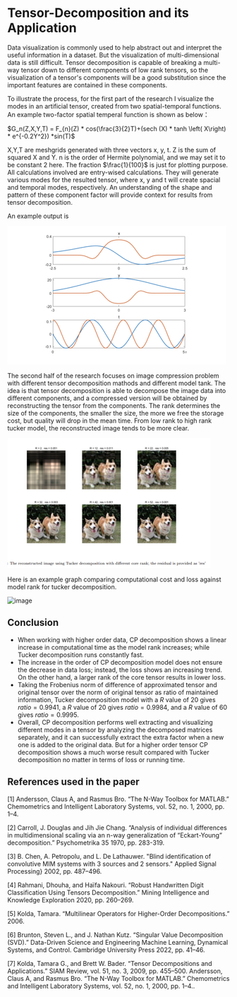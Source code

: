 # Tensor-Decomposition and its Application

Data visualization is commonly used to help abstract out and interpret the useful information in a dataset. But the visualization of multi-dimensional data is still difficult. Tensor decomposition is capable of breaking a multi-way tensor down to different components of low rank tensors, so the visualization of a tensor's components will be a good substitution since the important features are contained in these components. 

To illustrate the process, for the first part of the research I visualize the modes in an artificial tensor, created from two spatial-temporal functions. An example two-factor spatial temperal function is shown as below： 

$G_n(Z,X,Y,T) = F_{n}(Z) * cos(\frac{3}{2}T)+(sech (X) * tanh \left( X\right)  * e^{-0.2Y^2}) *sin(T)$

X,Y,T are meshgrids generated with three vectors x, y, t. Z is the sum of squared X and Y. n is the order of Hermite polynomial, and we may set it to be constant 2 here. The fraction $\frac{1}{100}$ is just for plotting purpose. All calculations involved are entry-wised calculations. They will generate various modes for the resulted tensor, where x, y and t will create spacial and temporal modes, respectively. An understanding of the shape and pattern of these component factor will provide context for results from tensor decomposition. 

An example output is 

![image](https://github.com/K0EKJE/Tensor-Decomposition/blob/main/example_outputs/3c8e4eee564b8d3e6ce108936c2eee4.png)

The second half of the research focuses on image compression problem with different tensor decomposition mathods and different model tank. The idea is that tensor decomposition is able to decompose the image data into different components, and a compressed version will be obtained by reconstructing the tensor from the components. The rank determines the size of the components, the smaller the size, the more we free the storage cost, but quality will drop in the mean time. From low rank to high rank tucker model, the reconstructed image tends to be more clear.  

![image](https://github.com/K0EKJE/Tensor-Decomposition/blob/main/example_outputs/d56cae0a9173be485dd812a0fd3f5a7.png)

Here is an example graph comparing computational cost and loss against model rank for tucker decomposition. 

![image](https://user-images.githubusercontent.com/95905185/218628603-61e6494f-13af-4fc3-90b3-aee9651cc431.png)


## Conclusion
- When working with higher order data, CP decomposition shows a linear increase in computational time as the model rank increases; while Tucker decomposition runs constantly fast. 
- The increase in the order of CP decomposition model does not ensure the decrease in data loss; instead, the loss shows an increasing trend. On the other hand, a larger rank of the core tensor results in lower loss. 
- Taking the Frobenius norm of difference of approximated tensor and original tensor over the norm of original tensor as ratio of maintained information, Tucker decomposition model with a $R$ value of 20 gives $ratio = 0.9941$, a $R$ value of 20 gives $ratio = 0.9984$, and a $R$ value of 60 gives $ratio = 0.9995$. 
- Overall, CP decomposition performs well extracting and visualizing different modes in a tensor by analyzing the decomposed matrices separately, and it can successfully extract the extra factor when a new one is added to the original data. But for a higher order tensor CP decomposition shows a much worse result compared with Tucker decomposition no matter in terms of loss or running time. 


## References used in the paper
[1] Andersson, Claus A, and Rasmus Bro. “The N-Way Toolbox for MATLAB.” Chemometrics and Intelligent Laboratory Systems, vol. 52, no. 1, 2000, pp. 1–4.

[2] Carroll, J. Douglas and Jih Jie Chang. “Analysis of individual differences in multidimensional scaling via an n-way generalization of “Eckart-Young” decomposition.” Psychometrika 35 1970, pp. 283-319.

[3] B. Chen, A. Petropolu, and L. De Lathauwer. "Blind identification of convolutive MIM systems with 3 sources and 2 sensors." Applied Signal Processing} 2002, pp. 487–496. 

[4] Rahmani, Dhouha, and Haïfa Nakouri. “Robust Handwritten Digit Classification Using Tensors Decomposition.” Mining Intelligence and Knowledge Exploration 2020, pp. 260–269. 

[5] Kolda, Tamara. “Multilinear Operators for Higher-Order Decompositions.” 2006.


[6] Brunton, Steven L., and J. Nathan Kutz. “Singular Value Decomposition (SVD).” Data-Driven Science and Engineering Machine Learning, Dynamical Systems, and Control. Cambridge University Press 2022, pp. 41–46. 

[7] Kolda, Tamara G., and Brett W. Bader. “Tensor Decompositions and Applications.” SIAM Review, vol. 51, no. 3, 2009, pp. 455–500. 
Andersson, Claus A, and Rasmus Bro. “The N-Way Toolbox for MATLAB.” Chemometrics and Intelligent Laboratory Systems, vol. 52, no. 1, 2000, pp. 1–4.. 
